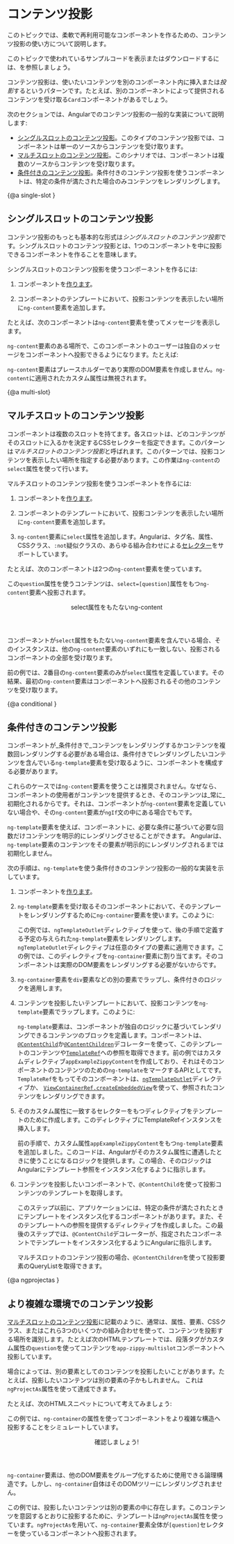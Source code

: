 # コンテンツ投影

このトピックでは、柔軟で再利用可能なコンポーネントを作るための、コンテンツ投影の使い方について説明します。

<div class="alert is-helpful">

このトピックで使われているサンプルコードを表示またはダウンロードするには、<live-example></live-example>を参照しましょう。

</div>

コンテンツ投影は、使いたいコンテンツを別のコンポーネント内に挿入または*投影*するというパターンです。たとえば、別のコンポーネントによって提供されるコンテンツを受け取る`Card`コンポーネントがあるでしょう。

次のセクションでは、Angularでのコンテンツ投影の一般的な実装について説明します:

* [シングルスロットのコンテンツ投影](#single-slot)。このタイプのコンテンツ投影では、コンポーネントは単一のソースからコンテンツを受け取ります。
* [マルチスロットのコンテンツ投影](#multi-slot)。このシナリオでは、コンポーネントは複数のソースからコンテンツを受け取ります。
* [条件付きのコンテンツ投影](#conditional)。条件付きのコンテンツ投影を使うコンポーネントは、特定の条件が満たされた場合のみコンテンツをレンダリングします。

{@a single-slot }
## シングルスロットのコンテンツ投影

コンテンツ投影のもっとも基本的な形式は*シングルスロットのコンテンツ投影*です。シングルスロットのコンテンツ投影とは、1つのコンポーネントを中に投影できるコンポーネントを作ることを意味します。

シングルスロットのコンテンツ投影を使うコンポーネントを作るには:

1. コンポーネントを[作ります](guide/component-overview)。

1. コンポーネントのテンプレートにおいて、投影コンテンツを表示したい場所に`ng-content`要素を追加します。

たとえば、次のコンポーネントは`ng-content`要素を使ってメッセージを表示します。

<code-example path="content-projection/src/app/zippy-basic/zippy-basic.component.ts" header="content-projection/src/app/zippy-basic/zippy-basic.component.ts"></code-example>

`ng-content`要素のある場所で、このコンポーネントのユーザーは独自のメッセージをコンポーネントへ投影できるようになります。たとえば:

<code-example path="content-projection/src/app/app.component.html" header="content-projection/src/app/app.component.html"
region="single-slot"></code-example>

<div class="alert is-helpful">

`ng-content`要素はプレースホルダーであり実際のDOM要素を作成しません。`ng-content`に適用されたカスタム属性は無視されます。

</div>

{@a multi-slot}
## マルチスロットのコンテンツ投影

コンポーネントは複数のスロットを持てます。各スロットは、どのコンテンツがそのスロットに入るかを決定するCSSセレクターを指定できます。このパターンは*マルチスロットのコンテンツ投影*と呼ばれます。このパターンでは、投影コンテンツを表示したい場所を指定する必要があります。この作業は`ng-content`の`select`属性を使って行います。

マルチスロットのコンテンツ投影を使うコンポーネントを作るには:

1. コンポーネントを[作ります](guide/component-overview)。

1. コンポーネントのテンプレートにおいて、投影コンテンツを表示したい場所に`ng-content`要素を追加します。

1. `ng-content`要素に`select`属性を追加します。Angularは、タグ名、属性、CSSクラス、`:not`疑似クラスの、あらゆる組み合わせによる[セレクター](https://developer.mozilla.org/en-US/docs/Web/CSS/CSS_Selectors)をサポートしています。

たとえば、次のコンポーネントは2つの`ng-content`要素を使っています。

 <code-example path="content-projection/src/app/zippy-multislot/zippy-multislot.component.ts" header="content-projection/src/app/zippy-multislot/zippy-multislot.component.ts"></code-example>

この`question`属性を使うコンテンツは、`select=[question]`属性をもつ`ng-content`要素へ投影されます。

<code-example path="content-projection/src/app/app.component.html" header="content-projection/src/app/app.component.html"
region="multi-slot"></code-example>

<div class="callout is-helpful">

<header>select属性をもたないng-content</header>

コンポーネントが`select`属性をもたない`ng-content`要素を含んでいる場合、そのインスタンスは、他の`ng-content`要素のいずれにも一致しない、投影されるコンポーネントの全部を受け取ります。

前の例では、2番目の`ng-content`要素のみが`select`属性を定義しています。その結果、最初の`ng-content`要素はコンポーネントへ投影されるその他のコンテンツを受け取ります。

</div>

{@a conditional }

## 条件付きのコンテンツ投影

コンポーネントが_条件付きで_コンテンツをレンダリングするかコンテンツを複数回レンダリングする必要がある場合は、条件付きでレンダリングしたいコンテンツを含んでいる`ng-template`要素を受け取るように、コンポーネントを構成する必要があります。

これらのケースでは`ng-content`要素を使うことは推奨されません。なぜなら、コンポーネントの使用者がコンテンツを提供するとき、そのコンテンツは_常に_初期化されるからです。それは、コンポーネントが`ng-content`要素を定義していない場合や、その`ng-content`要素が`ngIf`文の中にある場合でもです。

`ng-template`要素を使えば、コンポーネントに、必要な条件に基づいて必要な回数だけコンテンツを明示的にレンダリングさせることができます。 Angularは、`ng-template`要素のコンテンツをその要素が明示的にレンダリングされるまでは初期化しません。

次の手順は、`ng-template`を使う条件付きのコンテンツ投影の一般的な実装を示しています。

1. コンポーネントを[作ります](guide/component-overview)。

1. `ng-template`要素を受け取るそのコンポーネントにおいて、そのテンプレートをレンダリングするために`ng-container`要素を使います。このように:

   <code-example path="content-projection/src/app/example-zippy.template.html" header="content-projection/src/app/example-zippy.template.html" region="ng-container">
   </code-example>

   この例では、`ngTemplateOutlet`ディレクティブを使って、後の手順で定義する予定の与えられた`ng-template`要素をレンダリングします。`ngTemplateOutlet`ディレクティブは任意のタイプの要素に適用できます。この例では、このディレクティブを`ng-container`要素に割り当てます。そのコンポーネントは実際のDOM要素をレンダリングする必要がないからです。

1. `ng-container`要素を`div`要素などの別の要素でラップし、条件付きのロジックを適用します。

      <code-example path="content-projection/src/app/example-zippy.template.html"  header="content-projection/src/app/example-zippy.template.html" region="ngif">
      </code-example>

1. コンテンツを投影したいテンプレートにおいて、投影コンテンツを`ng-template`要素でラップします。このように:

      <code-example path="content-projection/src/app/app.component.html" region="ng-template">
      </code-example>

   `ng-template`要素は、コンポーネントが独自のロジックに基づいてレンダリングできるコンテンツのブロックを定義します。コンポーネントは、 [`@ContentChild`](/api/core/ContentChild)か[`@ContentChildren`](/api/core/ContentChildren)デコレーターを使って、このテンプレートのコンテンツや[`TemplateRef`](/api/core/TemplateRef)への参照を取得できます。前の例ではカスタムディレクティブ`appExampleZippyContent`を作成しており、それはそのコンポーネントのコンテンツのための`ng-template`をマークするAPIとしてです。`TemplateRef`をもってそのコンポーネントは、[`ngTemplateOutlet`](/api/common/NgTemplateOutlet)ディレクティブか、 [`ViewContainerRef.createEmbeddedView`](/api/core/ViewContainerRef#createembeddedview)を使って、参照されたコンテンツをレンダリングできます。

1. そのカスタム属性に一致するセレクターをもつディレクティブをテンプレートのために作成します。このディレクティブにTemplateRefインスタンスを挿入します。

   <code-example path="content-projection/src/app/app.component.ts" header="content-projection/src/app/app.component.ts" region="zippycontentdirective">
   </code-example>

   前の手順で、カスタム属性`appExampleZippyContent`をもつ`ng-template`要素を追加しました。このコードは、Angularがそのカスタム属性に遭遇したときに使うことになるロジックを提供します。この場合、そのロジックはAngularにテンプレート参照をインスタンス化するように指示します。

1. コンテンツを投影したいコンポーネントで、`@ContentChild`を使って投影コンテンツのテンプレートを取得します。

   <code-example path="content-projection/src/app/app.component.ts" header="content-projection/src/app/app.component.ts" region="contentchild">
   </code-example>

   このステップ以前に、アプリケーションには、特定の条件が満たされたときにテンプレートをインスタンス化するコンポーネントがあります。また、そのテンプレートへの参照を提供するディレクティブを作成しました。この最後のステップでは、`@ContentChild`デコレーターが、指定されたコンポーネントでテンプレートをインスタンス化するようにAngularに指示します。

   <div class="alert is-helpful">

   マルチスロットのコンテンツ投影の場合、`@ContentChildren`を使って投影要素のQueryListを取得できます。

   </div>

{@a ngprojectas }

## より複雑な環境でのコンテンツ投影

[マルチスロットのコンテンツ投影](#multi-slot)に記載のように、通常は、属性、要素、CSSクラス、またはこれら3つのいくつかの組み合わせを使って、コンテンツを投影する場所を識別します。たとえば次のHTMLテンプレートでは、段落タグがカスタム属性の`question`を使ってコンテンツを`app-zippy-multislot`コンポーネントへ投影しています。

<code-example path="content-projection/src/app/app.component.html" header="content-projection/src/app/app.component.html"
region="multi-slot"></code-example>

場合によっては、別の要素としてのコンテンツを投影したいことがあります。たとえば、投影したいコンテンツは別の要素の子かもしれません。
これは`ngProjectAs`属性を使って達成できます。

たとえば、次のHTMLスニペットについて考えてみましょう:

<code-example path="content-projection/src/app/app.component.html" header="content-projection/src/app/app.component.html" region="ngprojectas">
</code-example>

この例では、`ng-container`の属性を使ってコンポーネントをより複雑な構造へ投影することをシミュレートしています。

<div class="callout is-helpful">

<header>確認しましょう!</header>

`ng-container`要素は、他のDOM要素をグループ化するために使用できる論理構造です。しかし、`ng-container`自体はそのDOMツリーにレンダリングされません。

</div>

この例では、投影したいコンテンツは別の要素の中に存在します。このコンテンツを意図するとおりに投影するために、テンプレートは`ngProjectAs`属性を使っています。`ngProjectAs`を用いて、`ng-container`要素全体が`[question]`セレクターを使っているコンポーネントへ投影されます。
